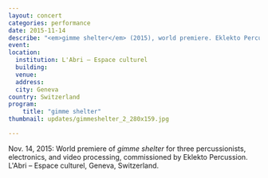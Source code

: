 ```yaml
---
layout: concert
categories: performance
date: 2015-11-14
describe: "<em>gimme shelter</em> (2015), world premiere. Eklekto Percussion."
event:
location:
  institution: L'Abri – Espace culturel
  building:
  venue:
  address:
  city: Geneva
country: Switzerland
program:
    title: "gimme shelter"
thumbnail: updates/gimmeshelter_2_280x159.jpg

---
```


Nov. 14, 2015: World premiere of *gimme shelter* for three percussionists, electronics, and video processing, commissioned by Eklekto Percussion. L'Abri – Espace culturel, Geneva, Switzerland.
